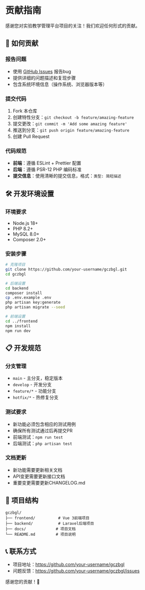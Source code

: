 # 贡献指南

感谢您对实验教学管理平台项目的关注！我们欢迎任何形式的贡献。

## 🤝 如何贡献

### 报告问题
- 使用 [GitHub Issues](https://github.com/your-username/gczbgl/issues) 报告bug
- 提供详细的问题描述和复现步骤
- 包含系统环境信息（操作系统、浏览器版本等）

### 提交代码
1. Fork 本仓库
2. 创建特性分支：`git checkout -b feature/amazing-feature`
3. 提交更改：`git commit -m 'Add some amazing feature'`
4. 推送到分支：`git push origin feature/amazing-feature`
5. 创建 Pull Request

### 代码规范
- **前端**：遵循 ESLint + Prettier 配置
- **后端**：遵循 PSR-12 PHP 编码标准
- **提交信息**：使用清晰的提交信息，格式：`类型: 简短描述`

## 🛠️ 开发环境设置

### 环境要求
- Node.js 18+
- PHP 8.2+
- MySQL 8.0+
- Composer 2.0+

### 安装步骤
```bash
# 克隆项目
git clone https://github.com/your-username/gczbgl.git
cd gczbgl

# 后端设置
cd backend
composer install
cp .env.example .env
php artisan key:generate
php artisan migrate --seed

# 前端设置
cd ../frontend
npm install
npm run dev
```

## 📋 开发规范

### 分支管理
- `main` - 主分支，稳定版本
- `develop` - 开发分支
- `feature/*` - 功能分支
- `hotfix/*` - 热修复分支

### 测试要求
- 新功能必须包含相应的测试用例
- 确保所有测试通过后再提交PR
- 前端测试：`npm run test`
- 后端测试：`php artisan test`

### 文档更新
- 新功能需要更新相关文档
- API变更需要更新接口文档
- 重要变更需要更新CHANGELOG.md

## 🎯 项目结构

```
gczbgl/
├── frontend/          # Vue 3前端项目
├── backend/           # Laravel后端项目
├── docs/             # 项目文档
└── README.md         # 项目说明
```

## 📞 联系方式

- 项目地址：https://github.com/your-username/gczbgl
- 问题反馈：https://github.com/your-username/gczbgl/issues

感谢您的贡献！🎉
